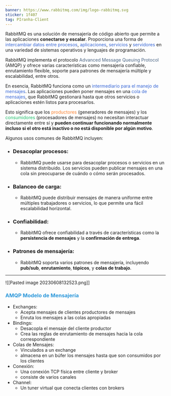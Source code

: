 ```yaml
---
banner: https://www.rabbitmq.com/img/logo-rabbitmq.svg
sticker: 1f407
tag: PIranha-Client
---
```

RabbitMQ es una solución de mensajería de código abierto que permite a las aplicaciones **conectarse y escalar**. Proporciona una forma de <span style='color:#3867d6'>intercambiar datos entre procesos</span>, <span style='color:#3867d6'>aplicaciones</span>, <span style='color:#3867d6'>servicios</span> y <span style='color:#3867d6'>servidores</span> en una variedad de sistemas operativos y lenguajes de programación.

RabbitMQ implementa el protocolo<span style='color:#4b6584'> Advanced Message Queuing Protocol</span> (AMQP) y ofrece varias características como mensajería confiable, enrutamiento flexible, soporte para patrones de mensajería múltiple y escalabilidad, entre otros.

En esencia, RabbitMQ funciona como un <span style='color:#3867d6'>intermediario para el manejo de mensajes</span>. Las aplicaciones pueden poner mensajes en una <span style='color:#3867d6'>cola de mensajes</span>, que RabbitMQ gestionará hasta que otros servicios o aplicaciones estén listos para procesarlos. 

Esto significa que los<span style='color:#fa8231'> productores</span> (generadores de mensajes) y los <span style='color:#20bf6b'>consumidores</span> (procesadores de mensajes) no necesitan interactuar directamente entre sí y **pueden continuar funcionando normalmente incluso si el otro está inactivo o no está disponible por algún motivo**.

Algunos usos comunes de RabbitMQ incluyen:

- ### **Desacoplar procesos**: 
	- RabbitMQ puede usarse para desacoplar procesos o servicios en un sistema distribuido. Los servicios pueden publicar mensajes en una cola sin preocuparse de cuándo o cómo serán procesados.
- ### Balanceo de carga: 
	- RabbitMQ puede distribuir mensajes de manera uniforme entre múltiples trabajadores o servicios, lo que permite una fácil escalabilidad horizontal.
- ### Confiabilidad: 
	- RabbitMQ ofrece confiabilidad a través de características como la **persistencia de mensajes** y la **confirmación de entrega**.
- ### Patrones de mensajería: 
	- RabbitMQ soporta varios patrones de mensajería, incluyendo **pub/sub**, **enrutamiento**, **tópicos**, y **colas de trabajo**.

---

![[Pasted image 20230608132523.png]]

### <span style='color:#2d98da'>AMQP Modelo de Mensajería</span>

- Exchanges:
	- Acepta mensajes de clientes productores de mensajes
	- Enruta los mensajes a las colas apropiadas
- Bindings:
	- Desacopla el mensaje del cliente productor
	- Crea las reglas de enrutamiento de mensajes hacia la cola correspondiente
- Colas de Mensajes:
	- Vinculados a un exchange
	- almacena en un búfer los mensajes hasta que son consumidos por los clientes
- Conexión:
	- Una conexión TCP física entre cliente y broker
	- consiste de varios canales
- Channel:
	- Un tuner virtual que conecta clientes con brokers
